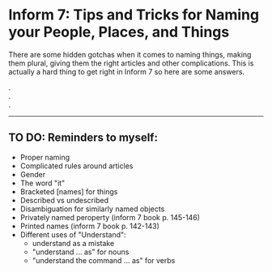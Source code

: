 # Inform 7: Tips and Tricks for Naming your People, Places, and Things

There are some hidden gotchas when it comes to naming things, making them plural, giving them the right articles and other complications.  This is actually a hard thing to get right in Inform 7 so here are some answers.

 .   
 .     
 .       

---

## TO DO: Reminders to myself:
- Proper naming
- Complicated rules around articles
- Gender
- The word "it"
- Bracketed [names] for things
- Described vs undescribed
- Disambiguation for similarly named objects
- Privately named peroperty (inform 7 book p. 145-146)
- Printed names (inform 7 book p. 142-143)
- Different uses of "Understand": 
    - understand as a mistake
    - "understand ... as" for nouns
    - "understand the command ... as" for verbs
